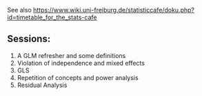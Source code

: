 See also https://www.wiki.uni-freiburg.de/statisticcafe/doku.php?id=timetable_for_the_stats-cafe

## Sessions: 

1. A GLM refresher and some definitions 
2. Violation of independence and mixed effects
3. GLS 	
4. Repetition of concepts and power analysis 	
5. Residual Analysis

